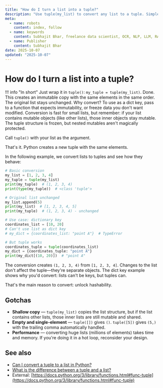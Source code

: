 ```yaml
---
title: "How do I turn a list into a tuple?"
description: "Use tuple(my_list) to convert any list to a tuple. Simple, fast, and creates an immutable copy."
meta:
  - name: robots
    content: index, follow
  - name: keywords
    content: Subhajit Bhar, freelance data scientist, OCR, NLP, LLM, RAG, knowledge base, python, tuple, conversion
  - name: Publisher
    content: Subhajit Bhar
date: 2025-10-07
updated: "2025-10-07"
---
```


# How do I turn a list into a tuple?

<!-- more -->

!!! info "In short"
    Just wrap it in `tuple()`: `my_tuple = tuple(my_list)`. Done. This creates an immutable copy with the same elements in the same order. The original list stays unchanged. Why convert? To use as a dict key, pass to a function that expects immutability, or freeze data you don't want modified. Conversion is fast for small lists, but remember: if your list contains mutable objects (like other lists), those inner objects stay mutable. The tuple structure is frozen, but nested mutables aren't magically protected.

Call `tuple()` with your list as the argument.

That's it. Python creates a new tuple with the same elements.

In the following example, we convert lists to tuples and see how they behave:

```python
# Basic conversion
my_list = [1, 2, 3, 4]
my_tuple = tuple(my_list)
print(my_tuple)  # (1, 2, 3, 4)
print(type(my_tuple))  # <class 'tuple'>

# Original list unchanged
my_list.append(5)
print(my_list)  # [1, 2, 3, 4, 5]
print(my_tuple)  # (1, 2, 3, 4) - unchanged

# Use case: dictionary key
coordinates_list = [10, 20]
# Can't use list as dict key
# my_dict = {coordinates_list: "point A"}  # TypeError

# But tuple works
coordinates_tuple = tuple(coordinates_list)
my_dict = {coordinates_tuple: "point A"}
print(my_dict[(10, 20)])  # "point A"
```

The conversion creates `(1, 2, 3, 4)` from `[1, 2, 3, 4]`. Changes to the list don't affect the tuple—they're separate objects. The dict key example shows why you'd convert: lists can't be keys, but tuples can.

That's the main reason to convert: unlock hashability.

## Gotchas

* **Shallow copy** — `tuple(my_list)` copies the list structure, but if the list contains other lists, those inner lists are still mutable and shared.
* **Empty and single-element** — `tuple([])` gives `()`. `tuple([5])` gives `(5,)` with the trailing comma automatically handled.
* **Performance** — converting huge lists (millions of elements) takes time and memory. If you're doing it in a hot loop, reconsider your design.

## See also

* [Can I convert a tuple to a list in Python?](convert-tuple-to-list.md)
* [What is the difference between a tuple and a list?](difference-between-tuple-and-list.md)
* External: [https://docs.python.org/3/library/functions.html#func-tuple](https://docs.python.org/3/library/functions.html#func-tuple)

<script type="application/ld+json">
{
  "@context": "https://schema.org",
  "@type": "FAQPage",
  "mainEntity": [{
    "@type": "Question",
    "name": "How do I turn a list into a tuple?",
    "acceptedAnswer": {
      "@type": "Answer",
      "text": "Just wrap it in tuple(): my_tuple = tuple(my_list). Done. This creates an immutable copy with the same elements in the same order. The original list stays unchanged. Why convert? To use as a dict key, pass to a function that expects immutability, or freeze data you don't want modified."
    }
  }]
}
</script>
